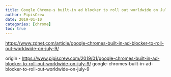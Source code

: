 ```yaml
---
title: Google Chrome-s built-in ad blocker to roll out worldwide on July 9
author: PipisCrew
date: 2019-01-10
categories: [chrome]
toc: true
---
```


https://www.zdnet.com/article/google-chromes-built-in-ad-blocker-to-roll-out-worldwide-on-july-9/

origin - https://www.pipiscrew.com/2019/01/google-chromes-built-in-ad-blocker-to-roll-out-worldwide-on-july-9/ google-chromes-built-in-ad-blocker-to-roll-out-worldwide-on-july-9